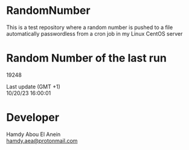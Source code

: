 # RandomNumber    
This is a test repository where a random number is pushed to a file automatically passwordless from a cron job in my Linux CentOS server    
# Random Number of the last run   
19248
      
Last update (GMT +1)    
10/20/23 16:00:01
# Developer    
Hamdy Abou El Anein   
hamdy.aea@protonmail.com

